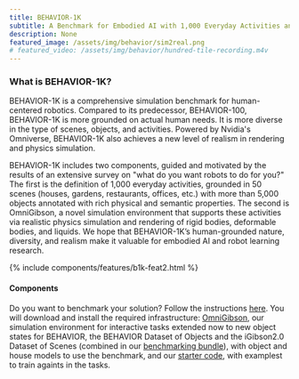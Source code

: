 ```yaml
---
title: BEHAVIOR-1K
subtitle: A Benchmark for Embodied AI with 1,000 Everyday Activities and Realistic Simulation
description: None
featured_image: /assets/img/behavior/sim2real.png
# featured_video: /assets/img/behavior/hundred-tile-recording.m4v
---
```



### What is BEHAVIOR-1K?

BEHAVIOR-1K is a comprehensive simulation benchmark for human-centered robotics. Compared to its predecessor, BEHAVIOR-100, BEHAVIOR-1K is more grounded on actual human needs. It is more diverse in the type of scenes, objects, and activities. Powered by Nvidia's Omniverse, BEHAVIOR-1K also achieves a new level of realism in rendering and physics simulation.  

BEHAVIOR-1K includes two components, guided and motivated by the results of an extensive survey on "what do you want robots to
do for you?" The first is the definition of 1,000 everyday activities, grounded in 50
scenes (houses, gardens, restaurants, offices, etc.) with more than 5,000 objects
annotated with rich physical and semantic properties. The second is OmniGibson,
a novel simulation environment that supports these activities via realistic physics
simulation and rendering of rigid bodies, deformable bodies, and liquids. We hope that BEHAVIOR-1K’s human-grounded nature, diversity, and realism
make it valuable for embodied AI and robot learning research. 


{% include components/features/b1k-feat2.html %}

#### Components



Do you want to benchmark your solution? Follow the instructions [here](https://stanfordvl.github.io/behavior/installation.html). You will download and install the required infrastructure: [OmniGibson](https://github.com/StanfordVL/OmniGibson), our simulation environment for interactive tasks extended now to new object states for BEHAVIOR, the BEHAVIOR Dataset of Objects and the iGibson2.0 Dataset of Scenes (combined in our [benchmarking bundle](https://storage.googleapis.com/gibson_scenes/behavior_data_bundle.zip)), with object and house models to use the benchmark, and our [starter code](https://github.com/StanfordVL/behavior/), with examplest to train againts in the tasks. 
<!-- If you want to use human demonstrations to start developing your solutions, you can also download the [BEHAVIOR Dataset of Human Demonstrations](https://behavior.stanford.edu/human_demonstrations/human_demonstrations.html) in virtual reality.
 -->

